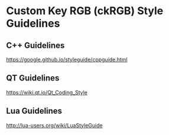 # Custom Key RGB (ckRGB) Style Guidelines

## C++ Guidelines
https://google.github.io/styleguide/cppguide.html

## QT Guidelines
https://wiki.qt.io/Qt_Coding_Style

## Lua Guidelines
http://lua-users.org/wiki/LuaStyleGuide